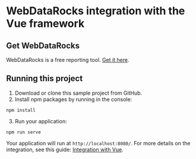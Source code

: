 # WebDataRocks integration with the Vue framework

## Get WebDataRocks

WebDataRocks is a free reporting tool. [Get it here](https://www.webdatarocks.com/get-webdatarocks/).

## Running this project

1. Download or clone this sample project from GitHub.
2. Install npm packages by running in the console:
```
npm install
```
3. Run your application:
```
npm run serve
```
Your application will run at `http://localhost:8080/`.
For more details on the integration, see this guide: [Integration with Vue](https://www.webdatarocks.com/doc/integration-with-vue/).
